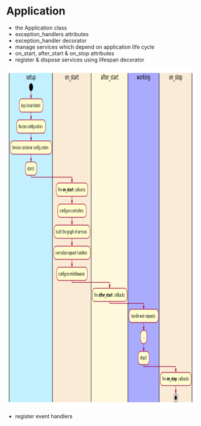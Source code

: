 # Application

- the Application class
- exception_handlers attributes
- exception_handler decorator
- manage services which depend on application life cycle
- on_start, after_start & on_stop attributes
- register & dispose services using lifespan decorator
<p align="center"><img width=900 height=900 src="./app-life-cycle.png"></p>

- register event handlers
